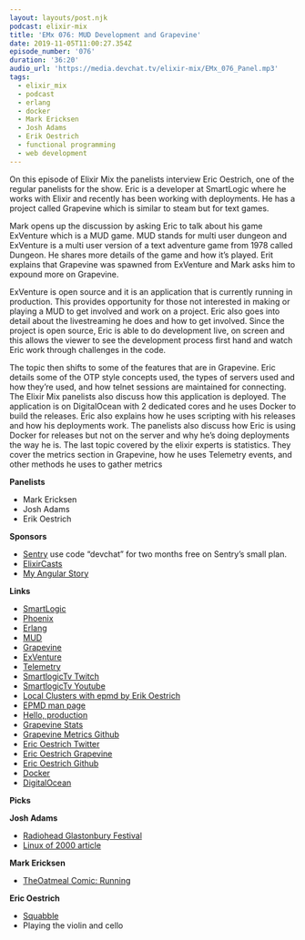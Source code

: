 ```yaml
---
layout: layouts/post.njk
podcast: elixir-mix
title: 'EMx 076: MUD Development and Grapevine'
date: 2019-11-05T11:00:27.354Z
episode_number: '076'
duration: '36:20'
audio_url: 'https://media.devchat.tv/elixir-mix/EMx_076_Panel.mp3'
tags:
  - elixir_mix
  - podcast
  - erlang
  - docker
  - Mark Ericksen
  - Josh Adams
  - Erik Oestrich
  - functional programming
  - web development
---
```

On this episode of Elixir Mix the panelists interview Eric Oestrich, one of the regular panelists for the show. Eric is a developer at SmartLogic where he works with Elixir and recently has been working with deployments. He has a project called Grapevine which is similar to steam but for text games.

Mark opens up the discussion by asking Eric to talk about his game ExVenture which is a MUD game. MUD stands for multi user dungeon and ExVenture is a multi user version of a text adventure game from 1978 called Dungeon. He shares more details of the game and how it’s played. Erit explains that Grapevine was spawned from ExVenture and Mark asks him to expound more on Grapevine. 

ExVenture is open source and it is an application that is currently running in production. This provides opportunity for those not interested in making or playing a MUD to get involved and work on a project. Eric also goes into detail about the livestreaming he does and how to get involved. Since the project is open source, Eric is able to do development live, on screen and this allows the viewer to see the development process first hand and watch Eric work through challenges in the code.

The topic then shifts to some of the features that are in Grapevine. Eric details some of the OTP style concepts used, the types of servers used and how they’re used, and how telnet sessions are maintained for connecting. The Elixir Mix panelists also discuss how this application is deployed. The application is on DigitalOcean with 2 dedicated cores and he uses Docker to build the releases. Eric also explains how he uses scripting with his releases and how his deployments work. The panelists also discuss how Eric is using Docker for releases but not on the server and why he’s doing deployments the way he is. The last topic covered by the elixir experts is statistics. They cover the metrics section in Grapevine, how he uses Telemetry events, and other methods he uses to gather metrics

**Panelists**



*   Mark Ericksen
*   Josh Adams
*   Erik Oestrich	

**Sponsors**



*   [Sentry](https://sentry.io/) use code “devchat” for two months free on Sentry’s small plan. 
*   [ElixirCasts](https://elixircasts.io/)
*   [My Angular Story](https://devchat.tv/my-angular-story/)

**Links**



*   [SmartLogic](https://www.smartlogic.com/)
*   [Phoenix](https://phoenixframework.org/)
*   [Erlang](https://www.erlang.org/)
*   [MUD](https://en.wikipedia.org/wiki/MUD)
*   [Grapevine](https://github.com/oestrich/grapevine)
*   [ExVenture](https://exventure.org/)
*   [Telemetry](https://github.com/beam-telemetry/telemetry)
*   [SmartlogicTv Twitch](http://twitch.tv/smartlogictv/)
*   [SmartlogicTv Youtube](https://www.youtube.com/smartlogictv)
*   [Local Clusters with epmd by Erik Oestrich](https://blog.oestrich.org/2019/03/starting-epmd-separately)
*   [EPMD man page](http://erlang.org/doc/man/epmd.html)
*   [Hello, production](https://blog.thepete.net/blog/2019/10/04/hello-production/)
*   [Grapevine Stats](https://grapevine.haus/games/ChatMUD/stats)
*   [Grapevine Metrics Github](https://github.com/oestrich/grapevine/tree/master/lib/metrics)
*   [Eric Oestrich Twitter](https://twitter.com/ericoestrich?lang=en)
*   [Eric Oestrich Grapevine](https://grapevine.haus/)
*   [Eric Oestrich Github](https://github.com/oestrich)
*   [Docker](https://www.docker.com/)
*   [DigitalOcean](https://www.digitalocean.com/)

**Picks**

**Josh Adams**



*   [Radiohead Glastonbury Festival](https://www.youtube.com/watch?v=Wwdj3EAAOl4)
*   [Linux of 2000 article](https://nibblestew.blogspot.com/2019/10/apple-of-2019-is-linux-of-2000.html)

**Mark Ericksen**



*   [TheOatmeal Comic: Running](https://theoatmeal.com/comics/running)

**Eric Oestrich**



*   [Squabble](https://github.com/oestrich/squabble)
*   Playing the violin and cello
